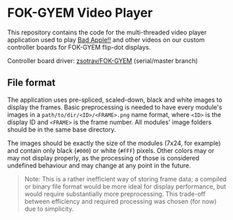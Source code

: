 # FOK-GYEM Video Player

This repository contains the code for the multi-threaded video player
application used to play [Bad
Apple!!](https://www.youtube.com/watch?v=5NXSMdUH_Cg) and other videos on our
custom controller boards for FOK-GYEM flip-dot displays.

Controller board driver:
[zsotrav/FOK-GYEM](https://github.com/zsotroav/FOK-GYEM) (serial/master branch)

## File format
The application uses pre-spliced, scaled-down, black and white images to display
the frames. Basic preprocessing is needed to have every module's images in a
`path/to/dir/<ID>/<FRAME>.png` name format, where `<ID>` is the display ID and
`<FRAME>` is the frame number. All modules' image folders should be in the same
base directory.

The images should be exactly the size of the modules (7x24, for example) and
contain only black (`#000`) or white (`#FFF`) pixels. Other colors may or may
not display properly, as the processing of those is considered undefined
behaviour and may change at any point in the future.

> Note: This is a rather inefficient way of storing frame data; a compiled or
> binary file format would be more ideal for display performance, but would
> require substantially more preprocessing. This trade-off between efficiency
> and required processing was chosen (for now) due to simplicity.